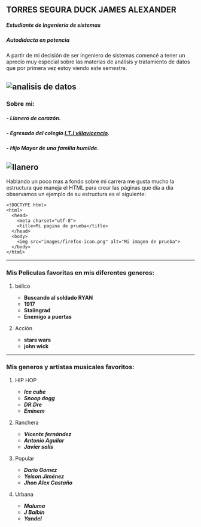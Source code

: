 ## TORRES SEGURA DUCK JAMES ALEXANDER
##### Estudiante de Ingeniería de sistemas 
##### Autodidacta en potencia 

A partir de mi decisión de ser ingeniero de sistemas comencé a tener un aprecio muy especial sobre las materias de análisis y tratamiento de datos que por primera vez estoy viendo este semestre. 

![](https://cio.com.mx/wp-content/uploads/2019/01/analitica-datos-2019.jpg "analisis de datos")
---

### Sobre mi:

##### - *Llanero de corazón.*
##### - *Egresado del colegio [I.T.I villavicencio](https://itivillavo.blogspot.com/ "blog principal").*
##### - *Hijo Mayor de una familia humilde.*

![](https://meridiano70.co/wp-content/uploads/2018/07/20160725053821_12_d-a-llanero-1.jpg "llanero")
---

Hablando un poco mas a fondo sobre mi carrera me gusta mucho la estructura que maneja el HTML para crear las páginas que día a día observamos un ejemplo de su estructura es el siguiente:

```
<!DOCTYPE html>
<html>
  <head>
    <meta charset="utf-8">
    <title>Mi pagina de prueba</title>
  </head>
  <body>
    <img src="images/firefox-icon.png" alt="Mi imagen de prueba">
  </body>
</html>
```

---
### Mis Peliculas favoritas en mis diferentes generos:

1. bélico
	- **Buscando al soldado RYAN** 
	- **1917**
	- **Stalingrad**
	- **Enemigo a puertas**

2. Acción
	- **stars wars**
	- **john wick** 

---

### Mis generos y artistas musicales favoritos:

1. HIP HOP
	- ***Ice cube***
	- ***Snoop dogg***
	- ***DR.Dre***
	- ***Eminem***
2. Ranchera
	- ***Vicente fernández***
	- ***Antonio Aguilar***
	- ***Javier solís***

3. Popular
	- ***Dario Gómez***
	- ***Yeison Jiménez***
	- ***Jhon Alex Castaño***
4. Urbana

	- ***Maluma***
	- ***J Balbin***
	- ***Yandel***

